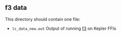 f3 data
-------


This directory should contain one file:

- `lc_data_new.out` Output of running [f3](https://github.com/benmontet/f3) on Kepler FFIs
